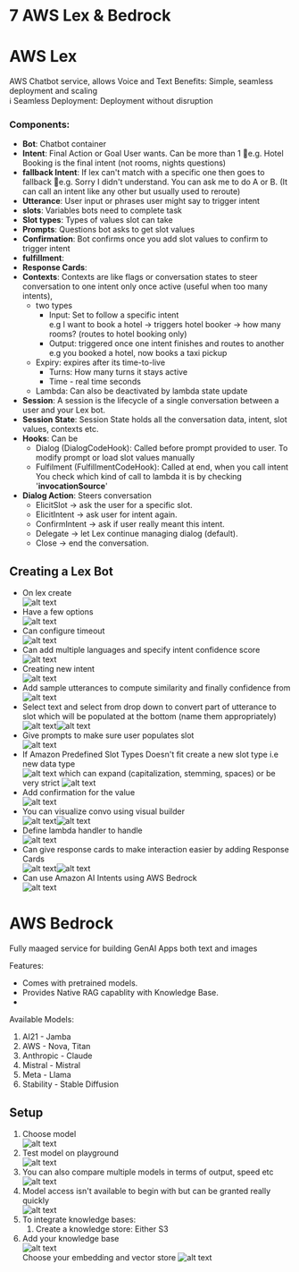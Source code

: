 # 7 AWS Lex & Bedrock

# AWS Lex
AWS Chatbot service, allows Voice and Text
Benefits: Simple, seamless deployment and scaling  
ℹ️ Seamless Deployment: Deployment without disruption
### Components:
- **Bot**: Chatbot container
- **Intent**: Final Action or Goal User wants. Can be more than 1
 📌e.g. Hotel Booking is the final intent (not rooms, nights questions)
- **fallback Intent**: If lex can't match with a specific one then goes to fallback
📌e.g. Sorry I didn't understand. You can ask me to do A or B.
(It can call an intent like any other but usually used to reroute)
- **Utterance**:  User input or phrases user might say to trigger intent
- **slots**: Variables bots need to complete task
- **Slot types**: Types of values slot can take
- **Prompts**: Questions bot asks to get slot values
- **Confirmation**: Bot confirms once you add slot values to confirm to trigger intent
- **fulfillment**: 
- **Response Cards**: 
- **Contexts**: Contexts are like flags or conversation states to steer conversation to one intent only once active (useful when too many intents), 
  - two types
    - Input: Set to follow a specific intent  
    e.g I want to book a hotel → triggers hotel booker → how many rooms? (routes to hotel booking only)
    - Output: triggered once one intent finishes and routes to another  
      e.g you booked a hotel, now books a taxi pickup
  - Expiry: expires after its time-to-live
    - Turns: How many turns it stays active
    - Time - real time seconds
  - Lambda: Can also be deactivated by lambda state update
- **Session**: A session is the lifecycle of a single conversation between a user and your Lex bot.
- **Session State**: Session State holds all the conversation data, intent, slot values, contexts etc.
- **Hooks**: Can be
  - Dialog (DialogCodeHook): Called before prompt provided to user. To modify prompt or load slot values manually
  - Fulfilment (FulfillmentCodeHook): Called at end, when you call intent  
    You check which kind of call to lambda it is by checking '**invocationSource**'
- **Dialog Action**: Steers conversation
  - ElicitSlot → ask the user for a specific slot.
  - ElicitIntent → ask user for intent again.
  - ConfirmIntent → ask if user really meant this intent.
  - Delegate → let Lex continue managing dialog (default).
  - Close → end the conversation.
  

## Creating a Lex Bot
- On lex create<br>![alt text](../Images/image.png)
- Have a few options<br>![alt text](../Images/image-1.png)
- Can configure timeout<br>![alt text](../Images/image-2.png)
- Can add multiple languages and specify intent confidence score <br>![alt text](../Images/image-3.png)
- Creating new intent <br>![alt text](../Images/image-4.png)
- Add sample utterances to compute similarity and finally confidence from <br>![alt text](../Images/image-5.png)
- Select text and select from drop down to convert part of utterance to slot which will be populated at the bottom (name them appropriately) <br>![alt text](../Images/image-6.png)![alt text](../Images/image-7.png)
- Give prompts to make sure user populates slot<br> ![alt text](../Images/image-8.png)
- If Amazon Predefined Slot Types Doesn't fit create a new slot type i.e new data type<br> ![alt text](../Images/image-9.png) which can expand (capitalization, stemming, spaces) or be very strict ![alt text](../Images/image-10.png)
- Add confirmation for the value<br>![alt text](../Images/image-11.png)
- You can visualize convo using visual builder <br>![alt text](../Images/image-12.png)![alt text](../Images/image-13.png)
- Define lambda handler to handle<br>
![alt text](../Images/image-14.png)
- Can give response cards to make interaction easier by adding Response Cards <br>![alt text](../Images/image-15.png)![alt text](../Images/image-16.png)
- Can use Amazon AI Intents using AWS Bedrock <br>![alt text](../Images/image-23.png)


# AWS Bedrock
Fully maaged service for building GenAI Apps both text and images  

Features:  
- Comes with pretrained models.
- Provides Native RAG capablity with Knowledge Base.
- 

Available Models:
1. AI21 - Jamba
2. AWS - Nova, Titan
3. Anthropic - Claude
4. Mistral - Mistral
5. Meta - Llama
6. Stability - Stable Diffusion

## Setup
1. Choose model <br> ![alt text](../Images/image-17.png)
2. Test model on playground <br> ![alt text](../Images/image-18.png)
3. You can also compare multiple models in terms of output, speed etc <br> ![alt text](../Images/image-19.png)
4. Model access isn't available to begin with but can be granted really quickly <br>![alt text](../Images/image-20.png)
5. To integrate knowledge bases:
   1. Create a knowledge store: Either S3
6. Add your knowledge base <br> ![alt text](../Images/image-21.png) <br> Choose your embedding and vector store ![alt text](../Images/image-22.png)


